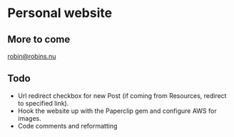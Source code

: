 # Personal website #

## More to come ##

<robin@robins.nu>

## Todo ##
* Url redirect checkbox for new Post (if coming from Resources, redirect to specified link).
* Hook the website up with the Paperclip gem and configure AWS for images.
* Code comments and reformatting